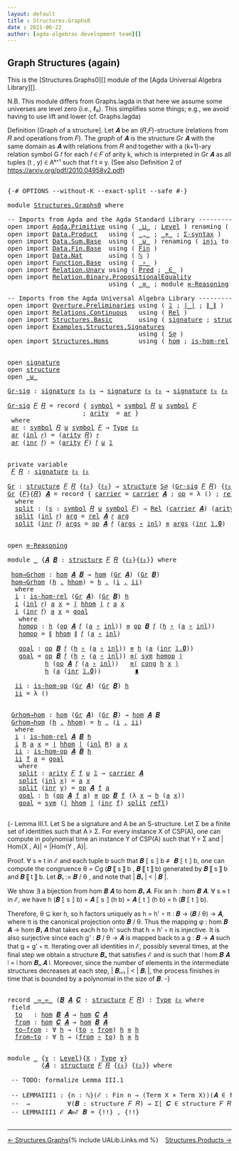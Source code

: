 ```yaml
---
layout: default
title : Structures.Graphs0
date : 2021-06-22
author: [agda-algebras development team][]
---
```


## <a id="graph-structures-again">Graph Structures (again)</a>

This is the [Structures.Graphs0][] module of the [Agda Universal Algebra Library][].

N.B. This module differs from Graphs.lagda in that here we assume some universes are level zero (i.e., ℓ₀). This simplifies some things; e.g., we avoid having to use lift and lower (cf. Graphs.lagda)

Definition [Graph of a structure]. Let 𝑨 be an (𝑅,𝐹)-structure (relations from 𝑅 and operations from 𝐹).
The *graph* of 𝑨 is the structure Gr 𝑨 with the same domain as 𝑨 with relations from 𝑅 and together with a (k+1)-ary relation symbol G 𝑓 for each 𝑓 ∈ 𝐹 of arity k, which is interpreted in Gr 𝑨 as all tuples (t , y) ∈ Aᵏ⁺¹ such that 𝑓 t ≡ y. (See also Definition 2 of https://arxiv.org/pdf/2010.04958v2.pdf)


<pre class="Agda">

<a id="893" class="Symbol">{-#</a> <a id="897" class="Keyword">OPTIONS</a> <a id="905" class="Pragma">--without-K</a> <a id="917" class="Pragma">--exact-split</a> <a id="931" class="Pragma">--safe</a> <a id="938" class="Symbol">#-}</a>

<a id="943" class="Keyword">module</a> <a id="950" href="Structures.Graphs0.html" class="Module">Structures.Graphs0</a> <a id="969" class="Keyword">where</a>

<a id="976" class="Comment">-- Imports from Agda and the Agda Standard Library -------------------------------------------</a>
<a id="1071" class="Keyword">open</a> <a id="1076" class="Keyword">import</a> <a id="1083" href="Agda.Primitive.html" class="Module">Agda.Primitive</a> <a id="1098" class="Keyword">using</a> <a id="1104" class="Symbol">(</a> <a id="1106" href="Agda.Primitive.html#810" class="Primitive Operator">_⊔_</a> <a id="1110" class="Symbol">;</a> <a id="1112" href="Agda.Primitive.html#597" class="Postulate">Level</a> <a id="1118" class="Symbol">)</a> <a id="1120" class="Keyword">renaming</a> <a id="1129" class="Symbol">(</a> <a id="1131" href="Agda.Primitive.html#326" class="Primitive">Set</a> <a id="1135" class="Symbol">to</a> <a id="1138" class="Primitive">Type</a> <a id="1143" class="Symbol">;</a> <a id="1145" href="Agda.Primitive.html#764" class="Primitive">lzero</a> <a id="1151" class="Symbol">to</a> <a id="1154" class="Primitive">ℓ₀</a> <a id="1157" class="Symbol">)</a>
<a id="1159" class="Keyword">open</a> <a id="1164" class="Keyword">import</a> <a id="1171" href="Data.Product.html" class="Module">Data.Product</a>   <a id="1186" class="Keyword">using</a> <a id="1192" class="Symbol">(</a> <a id="1194" href="Agda.Builtin.Sigma.html#236" class="InductiveConstructor Operator">_,_</a> <a id="1198" class="Symbol">;</a> <a id="1200" href="Data.Product.html#1167" class="Function Operator">_×_</a> <a id="1204" class="Symbol">;</a> <a id="1206" href="Data.Product.html#916" class="Function">Σ-syntax</a> <a id="1215" class="Symbol">)</a>
<a id="1217" class="Keyword">open</a> <a id="1222" class="Keyword">import</a> <a id="1229" href="Data.Sum.Base.html" class="Module">Data.Sum.Base</a>  <a id="1244" class="Keyword">using</a> <a id="1250" class="Symbol">(</a> <a id="1252" href="Data.Sum.Base.html#734" class="Datatype Operator">_⊎_</a> <a id="1256" class="Symbol">)</a> <a id="1258" class="Keyword">renaming</a> <a id="1267" class="Symbol">(</a> <a id="1269" href="Data.Sum.Base.html#784" class="InductiveConstructor">inj₁</a> <a id="1274" class="Symbol">to</a> <a id="1277" class="InductiveConstructor">inl</a> <a id="1281" class="Symbol">;</a> <a id="1283" href="Data.Sum.Base.html#809" class="InductiveConstructor">inj₂</a> <a id="1288" class="Symbol">to</a> <a id="1291" class="InductiveConstructor">inr</a> <a id="1295" class="Symbol">)</a>
<a id="1297" class="Keyword">open</a> <a id="1302" class="Keyword">import</a> <a id="1309" href="Data.Fin.Base.html" class="Module">Data.Fin.Base</a>  <a id="1324" class="Keyword">using</a> <a id="1330" class="Symbol">(</a> <a id="1332" href="Data.Fin.Base.html#1126" class="Datatype">Fin</a> <a id="1336" class="Symbol">)</a>
<a id="1338" class="Keyword">open</a> <a id="1343" class="Keyword">import</a> <a id="1350" href="Data.Nat.html" class="Module">Data.Nat</a>       <a id="1365" class="Keyword">using</a> <a id="1371" class="Symbol">(</a> <a id="1373" href="Agda.Builtin.Nat.html#192" class="Datatype">ℕ</a> <a id="1375" class="Symbol">)</a>
<a id="1377" class="Keyword">open</a> <a id="1382" class="Keyword">import</a> <a id="1389" href="Function.Base.html" class="Module">Function.Base</a>  <a id="1404" class="Keyword">using</a> <a id="1410" class="Symbol">(</a> <a id="1412" href="Function.Base.html#1031" class="Function Operator">_∘_</a> <a id="1416" class="Symbol">)</a>
<a id="1418" class="Keyword">open</a> <a id="1423" class="Keyword">import</a> <a id="1430" href="Relation.Unary.html" class="Module">Relation.Unary</a> <a id="1445" class="Keyword">using</a> <a id="1451" class="Symbol">(</a> <a id="1453" href="Relation.Unary.html#1101" class="Function">Pred</a> <a id="1458" class="Symbol">;</a> <a id="1460" href="Relation.Unary.html#1523" class="Function Operator">_∈_</a> <a id="1464" class="Symbol">)</a>
<a id="1466" class="Keyword">open</a> <a id="1471" class="Keyword">import</a> <a id="1478" href="Relation.Binary.PropositionalEquality.html" class="Module">Relation.Binary.PropositionalEquality</a>
                           <a id="1543" class="Keyword">using</a> <a id="1549" class="Symbol">(</a> <a id="1551" href="Agda.Builtin.Equality.html#151" class="Datatype Operator">_≡_</a> <a id="1555" class="Symbol">;</a> <a id="1557" class="Keyword">module</a> <a id="1564" href="Relation.Binary.PropositionalEquality.Core.html#2708" class="Module">≡-Reasoning</a> <a id="1576" class="Symbol">;</a> <a id="1578" href="Relation.Binary.PropositionalEquality.Core.html#1130" class="Function">cong</a> <a id="1583" class="Symbol">;</a> <a id="1585" href="Relation.Binary.PropositionalEquality.Core.html#1684" class="Function">sym</a> <a id="1589" class="Symbol">;</a> <a id="1591" href="Agda.Builtin.Equality.html#208" class="InductiveConstructor">refl</a> <a id="1596" class="Symbol">)</a>

<a id="1599" class="Comment">-- Imports from the Agda Universal Algebra Library ---------------------------------------------</a>
<a id="1696" class="Keyword">open</a> <a id="1701" class="Keyword">import</a> <a id="1708" href="Overture.Preliminaries.html" class="Module">Overture.Preliminaries</a> <a id="1731" class="Keyword">using</a> <a id="1737" class="Symbol">(</a> <a id="1739" href="Overture.Preliminaries.html#3750" class="Datatype">𝟙</a> <a id="1741" class="Symbol">;</a> <a id="1743" href="Overture.Preliminaries.html#4524" class="Function Operator">∣_∣</a> <a id="1747" class="Symbol">;</a> <a id="1749" href="Overture.Preliminaries.html#4562" class="Function Operator">∥_∥</a> <a id="1753" class="Symbol">)</a>
<a id="1755" class="Keyword">open</a> <a id="1760" class="Keyword">import</a> <a id="1767" href="Relations.Continuous.html" class="Module">Relations.Continuous</a>   <a id="1790" class="Keyword">using</a> <a id="1796" class="Symbol">(</a> <a id="1798" href="Relations.Continuous.html#3898" class="Function">Rel</a> <a id="1802" class="Symbol">)</a>
<a id="1804" class="Keyword">open</a> <a id="1809" class="Keyword">import</a> <a id="1816" href="Structures.Basic.html" class="Module">Structures.Basic</a>       <a id="1839" class="Keyword">using</a> <a id="1845" class="Symbol">(</a> <a id="1847" href="Structures.Basic.html#1231" class="Record">signature</a> <a id="1857" class="Symbol">;</a> <a id="1859" href="Structures.Basic.html#1565" class="Record">structure</a> <a id="1869" class="Symbol">)</a>
<a id="1871" class="Keyword">open</a> <a id="1876" class="Keyword">import</a> <a id="1883" href="Examples.Structures.Signatures.html" class="Module">Examples.Structures.Signatures</a>
                                   <a id="1949" class="Keyword">using</a> <a id="1955" class="Symbol">(</a> <a id="1957" href="Examples.Structures.Signatures.html#566" class="Function">S∅</a> <a id="1960" class="Symbol">)</a>
<a id="1962" class="Keyword">open</a> <a id="1967" class="Keyword">import</a> <a id="1974" href="Structures.Homs.html" class="Module">Structures.Homs</a>        <a id="1997" class="Keyword">using</a> <a id="2003" class="Symbol">(</a> <a id="2005" href="Structures.Homs.html#2728" class="Function">hom</a> <a id="2009" class="Symbol">;</a> <a id="2011" href="Structures.Homs.html#2312" class="Function">is-hom-rel</a> <a id="2022" class="Symbol">;</a> <a id="2024" href="Structures.Homs.html#2531" class="Function">is-hom-op</a> <a id="2034" class="Symbol">)</a>


<a id="2038" class="Keyword">open</a> <a id="2043" href="Structures.Basic.html#1231" class="Module">signature</a>
<a id="2053" class="Keyword">open</a> <a id="2058" href="Structures.Basic.html#1565" class="Module">structure</a>
<a id="2068" class="Keyword">open</a> <a id="2073" href="Data.Sum.Base.html#734" class="Module Operator">_⊎_</a>

<a id="Gr-sig"></a><a id="2078" href="Structures.Graphs0.html#2078" class="Function">Gr-sig</a> <a id="2085" class="Symbol">:</a> <a id="2087" href="Structures.Basic.html#1231" class="Record">signature</a> <a id="2097" href="Structures.Graphs0.html#1154" class="Primitive">ℓ₀</a> <a id="2100" href="Structures.Graphs0.html#1154" class="Primitive">ℓ₀</a> <a id="2103" class="Symbol">→</a> <a id="2105" href="Structures.Basic.html#1231" class="Record">signature</a> <a id="2115" href="Structures.Graphs0.html#1154" class="Primitive">ℓ₀</a> <a id="2118" href="Structures.Graphs0.html#1154" class="Primitive">ℓ₀</a> <a id="2121" class="Symbol">→</a> <a id="2123" href="Structures.Basic.html#1231" class="Record">signature</a> <a id="2133" href="Structures.Graphs0.html#1154" class="Primitive">ℓ₀</a> <a id="2136" href="Structures.Graphs0.html#1154" class="Primitive">ℓ₀</a>

<a id="2140" href="Structures.Graphs0.html#2078" class="Function">Gr-sig</a> <a id="2147" href="Structures.Graphs0.html#2147" class="Bound">𝐹</a> <a id="2149" href="Structures.Graphs0.html#2149" class="Bound">𝑅</a> <a id="2151" class="Symbol">=</a> <a id="2153" class="Keyword">record</a> <a id="2160" class="Symbol">{</a> <a id="2162" href="Structures.Basic.html#1292" class="Field">symbol</a> <a id="2169" class="Symbol">=</a> <a id="2171" href="Structures.Basic.html#1292" class="Field">symbol</a> <a id="2178" href="Structures.Graphs0.html#2149" class="Bound">𝑅</a> <a id="2180" href="Data.Sum.Base.html#734" class="Datatype Operator">⊎</a> <a id="2182" href="Structures.Basic.html#1292" class="Field">symbol</a> <a id="2189" href="Structures.Graphs0.html#2147" class="Bound">𝐹</a>
                    <a id="2211" class="Symbol">;</a> <a id="2213" href="Structures.Basic.html#1310" class="Field">arity</a>  <a id="2220" class="Symbol">=</a> <a id="2222" href="Structures.Graphs0.html#2235" class="Function">ar</a> <a id="2225" class="Symbol">}</a>
 <a id="2228" class="Keyword">where</a>
 <a id="2235" href="Structures.Graphs0.html#2235" class="Function">ar</a> <a id="2238" class="Symbol">:</a> <a id="2240" href="Structures.Basic.html#1292" class="Field">symbol</a> <a id="2247" href="Structures.Graphs0.html#2149" class="Bound">𝑅</a> <a id="2249" href="Data.Sum.Base.html#734" class="Datatype Operator">⊎</a> <a id="2251" href="Structures.Basic.html#1292" class="Field">symbol</a> <a id="2258" href="Structures.Graphs0.html#2147" class="Bound">𝐹</a> <a id="2260" class="Symbol">→</a> <a id="2262" href="Structures.Graphs0.html#1138" class="Primitive">Type</a> <a id="2267" href="Structures.Graphs0.html#1154" class="Primitive">ℓ₀</a>
 <a id="2271" href="Structures.Graphs0.html#2235" class="Function">ar</a> <a id="2274" class="Symbol">(</a><a id="2275" href="Structures.Graphs0.html#1277" class="InductiveConstructor">inl</a> <a id="2279" href="Structures.Graphs0.html#2279" class="Bound">𝑟</a><a id="2280" class="Symbol">)</a> <a id="2282" class="Symbol">=</a> <a id="2284" class="Symbol">(</a><a id="2285" href="Structures.Basic.html#1310" class="Field">arity</a> <a id="2291" href="Structures.Graphs0.html#2149" class="Bound">𝑅</a><a id="2292" class="Symbol">)</a> <a id="2294" href="Structures.Graphs0.html#2279" class="Bound">𝑟</a>
 <a id="2297" href="Structures.Graphs0.html#2235" class="Function">ar</a> <a id="2300" class="Symbol">(</a><a id="2301" href="Structures.Graphs0.html#1291" class="InductiveConstructor">inr</a> <a id="2305" href="Structures.Graphs0.html#2305" class="Bound">𝑓</a><a id="2306" class="Symbol">)</a> <a id="2308" class="Symbol">=</a> <a id="2310" class="Symbol">(</a><a id="2311" href="Structures.Basic.html#1310" class="Field">arity</a> <a id="2317" href="Structures.Graphs0.html#2147" class="Bound">𝐹</a><a id="2318" class="Symbol">)</a> <a id="2320" href="Structures.Graphs0.html#2305" class="Bound">𝑓</a> <a id="2322" href="Data.Sum.Base.html#734" class="Datatype Operator">⊎</a> <a id="2324" href="Overture.Preliminaries.html#3750" class="Datatype">𝟙</a>


<a id="2328" class="Keyword">private</a> <a id="2336" class="Keyword">variable</a>
 <a id="2346" href="Structures.Graphs0.html#2346" class="Generalizable">𝐹</a> <a id="2348" href="Structures.Graphs0.html#2348" class="Generalizable">𝑅</a> <a id="2350" class="Symbol">:</a> <a id="2352" href="Structures.Basic.html#1231" class="Record">signature</a> <a id="2362" href="Structures.Graphs0.html#1154" class="Primitive">ℓ₀</a> <a id="2365" href="Structures.Graphs0.html#1154" class="Primitive">ℓ₀</a>

<a id="Gr"></a><a id="2369" href="Structures.Graphs0.html#2369" class="Function">Gr</a> <a id="2372" class="Symbol">:</a> <a id="2374" href="Structures.Basic.html#1565" class="Record">structure</a> <a id="2384" href="Structures.Graphs0.html#2346" class="Generalizable">𝐹</a> <a id="2386" href="Structures.Graphs0.html#2348" class="Generalizable">𝑅</a> <a id="2388" class="Symbol">{</a><a id="2389" href="Structures.Graphs0.html#1154" class="Primitive">ℓ₀</a><a id="2391" class="Symbol">}</a> <a id="2393" class="Symbol">{</a><a id="2394" href="Structures.Graphs0.html#1154" class="Primitive">ℓ₀</a><a id="2396" class="Symbol">}</a> <a id="2398" class="Symbol">→</a> <a id="2400" href="Structures.Basic.html#1565" class="Record">structure</a> <a id="2410" href="Examples.Structures.Signatures.html#566" class="Function">S∅</a> <a id="2413" class="Symbol">(</a><a id="2414" href="Structures.Graphs0.html#2078" class="Function">Gr-sig</a> <a id="2421" href="Structures.Graphs0.html#2346" class="Generalizable">𝐹</a> <a id="2423" href="Structures.Graphs0.html#2348" class="Generalizable">𝑅</a><a id="2424" class="Symbol">)</a> <a id="2426" class="Symbol">{</a><a id="2427" href="Structures.Graphs0.html#1154" class="Primitive">ℓ₀</a><a id="2429" class="Symbol">}</a> <a id="2431" class="Symbol">{</a><a id="2432" href="Structures.Graphs0.html#1154" class="Primitive">ℓ₀</a><a id="2434" class="Symbol">}</a>
<a id="2436" href="Structures.Graphs0.html#2369" class="Function">Gr</a> <a id="2439" class="Symbol">{</a><a id="2440" href="Structures.Graphs0.html#2440" class="Bound">𝐹</a><a id="2441" class="Symbol">}{</a><a id="2443" href="Structures.Graphs0.html#2443" class="Bound">𝑅</a><a id="2444" class="Symbol">}</a> <a id="2446" href="Structures.Graphs0.html#2446" class="Bound">𝑨</a> <a id="2448" class="Symbol">=</a> <a id="2450" class="Keyword">record</a> <a id="2457" class="Symbol">{</a> <a id="2459" href="Structures.Basic.html#1717" class="Field">carrier</a> <a id="2467" class="Symbol">=</a> <a id="2469" href="Structures.Basic.html#1717" class="Field">carrier</a> <a id="2477" href="Structures.Graphs0.html#2446" class="Bound">𝑨</a> <a id="2479" class="Symbol">;</a> <a id="2481" href="Structures.Basic.html#1736" class="Field">op</a> <a id="2484" class="Symbol">=</a> <a id="2486" class="Symbol">λ</a> <a id="2488" class="Symbol">()</a> <a id="2491" class="Symbol">;</a> <a id="2493" href="Structures.Basic.html#1820" class="Field">rel</a> <a id="2497" class="Symbol">=</a> <a id="2499" href="Structures.Graphs0.html#2517" class="Function">split</a> <a id="2505" class="Symbol">}</a>
  <a id="2509" class="Keyword">where</a>
  <a id="2517" href="Structures.Graphs0.html#2517" class="Function">split</a> <a id="2523" class="Symbol">:</a> <a id="2525" class="Symbol">(</a><a id="2526" href="Structures.Graphs0.html#2526" class="Bound">s</a> <a id="2528" class="Symbol">:</a> <a id="2530" href="Structures.Basic.html#1292" class="Field">symbol</a> <a id="2537" href="Structures.Graphs0.html#2443" class="Bound">𝑅</a> <a id="2539" href="Data.Sum.Base.html#734" class="Datatype Operator">⊎</a> <a id="2541" href="Structures.Basic.html#1292" class="Field">symbol</a> <a id="2548" href="Structures.Graphs0.html#2440" class="Bound">𝐹</a><a id="2549" class="Symbol">)</a> <a id="2551" class="Symbol">→</a> <a id="2553" href="Relations.Continuous.html#3898" class="Function">Rel</a> <a id="2557" class="Symbol">(</a><a id="2558" href="Structures.Basic.html#1717" class="Field">carrier</a> <a id="2566" href="Structures.Graphs0.html#2446" class="Bound">𝑨</a><a id="2567" class="Symbol">)</a> <a id="2569" class="Symbol">(</a><a id="2570" href="Structures.Basic.html#1310" class="Field">arity</a> <a id="2576" class="Symbol">(</a><a id="2577" href="Structures.Graphs0.html#2078" class="Function">Gr-sig</a> <a id="2584" href="Structures.Graphs0.html#2440" class="Bound">𝐹</a> <a id="2586" href="Structures.Graphs0.html#2443" class="Bound">𝑅</a><a id="2587" class="Symbol">)</a> <a id="2589" href="Structures.Graphs0.html#2526" class="Bound">s</a><a id="2590" class="Symbol">)</a> <a id="2592" class="Symbol">{</a><a id="2593" href="Structures.Graphs0.html#1154" class="Primitive">ℓ₀</a><a id="2595" class="Symbol">}</a>
  <a id="2599" href="Structures.Graphs0.html#2517" class="Function">split</a> <a id="2605" class="Symbol">(</a><a id="2606" href="Structures.Graphs0.html#1277" class="InductiveConstructor">inl</a> <a id="2610" href="Structures.Graphs0.html#2610" class="Bound">𝑟</a><a id="2611" class="Symbol">)</a> <a id="2613" href="Structures.Graphs0.html#2613" class="Bound">arg</a> <a id="2617" class="Symbol">=</a> <a id="2619" href="Structures.Basic.html#1820" class="Field">rel</a> <a id="2623" href="Structures.Graphs0.html#2446" class="Bound">𝑨</a> <a id="2625" href="Structures.Graphs0.html#2610" class="Bound">𝑟</a> <a id="2627" href="Structures.Graphs0.html#2613" class="Bound">arg</a>
  <a id="2633" href="Structures.Graphs0.html#2517" class="Function">split</a> <a id="2639" class="Symbol">(</a><a id="2640" href="Structures.Graphs0.html#1291" class="InductiveConstructor">inr</a> <a id="2644" href="Structures.Graphs0.html#2644" class="Bound">𝑓</a><a id="2645" class="Symbol">)</a> <a id="2647" href="Structures.Graphs0.html#2647" class="Bound">args</a> <a id="2652" class="Symbol">=</a> <a id="2654" href="Structures.Basic.html#1736" class="Field">op</a> <a id="2657" href="Structures.Graphs0.html#2446" class="Bound">𝑨</a> <a id="2659" href="Structures.Graphs0.html#2644" class="Bound">𝑓</a> <a id="2661" class="Symbol">(</a><a id="2662" href="Structures.Graphs0.html#2647" class="Bound">args</a> <a id="2667" href="Function.Base.html#1031" class="Function Operator">∘</a> <a id="2669" href="Structures.Graphs0.html#1277" class="InductiveConstructor">inl</a><a id="2672" class="Symbol">)</a> <a id="2674" href="Agda.Builtin.Equality.html#151" class="Datatype Operator">≡</a> <a id="2676" href="Structures.Graphs0.html#2647" class="Bound">args</a> <a id="2681" class="Symbol">(</a><a id="2682" href="Structures.Graphs0.html#1291" class="InductiveConstructor">inr</a> <a id="2686" href="Overture.Preliminaries.html#3769" class="InductiveConstructor">𝟙.𝟎</a><a id="2689" class="Symbol">)</a>


<a id="2693" class="Keyword">open</a> <a id="2698" href="Relation.Binary.PropositionalEquality.Core.html#2708" class="Module">≡-Reasoning</a>

<a id="2711" class="Keyword">module</a> <a id="2718" href="Structures.Graphs0.html#2718" class="Module">_</a> <a id="2720" class="Symbol">{</a><a id="2721" href="Structures.Graphs0.html#2721" class="Bound">𝑨</a> <a id="2723" href="Structures.Graphs0.html#2723" class="Bound">𝑩</a> <a id="2725" class="Symbol">:</a> <a id="2727" href="Structures.Basic.html#1565" class="Record">structure</a> <a id="2737" href="Structures.Graphs0.html#2346" class="Generalizable">𝐹</a> <a id="2739" href="Structures.Graphs0.html#2348" class="Generalizable">𝑅</a> <a id="2741" class="Symbol">{</a><a id="2742" href="Structures.Graphs0.html#1154" class="Primitive">ℓ₀</a><a id="2744" class="Symbol">}{</a><a id="2746" href="Structures.Graphs0.html#1154" class="Primitive">ℓ₀</a><a id="2748" class="Symbol">}}</a> <a id="2751" class="Keyword">where</a>

 <a id="2759" href="Structures.Graphs0.html#2759" class="Function">hom→Grhom</a> <a id="2769" class="Symbol">:</a> <a id="2771" href="Structures.Homs.html#2728" class="Function">hom</a> <a id="2775" href="Structures.Graphs0.html#2721" class="Bound">𝑨</a> <a id="2777" href="Structures.Graphs0.html#2723" class="Bound">𝑩</a> <a id="2779" class="Symbol">→</a> <a id="2781" href="Structures.Homs.html#2728" class="Function">hom</a> <a id="2785" class="Symbol">(</a><a id="2786" href="Structures.Graphs0.html#2369" class="Function">Gr</a> <a id="2789" href="Structures.Graphs0.html#2721" class="Bound">𝑨</a><a id="2790" class="Symbol">)</a> <a id="2792" class="Symbol">(</a><a id="2793" href="Structures.Graphs0.html#2369" class="Function">Gr</a> <a id="2796" href="Structures.Graphs0.html#2723" class="Bound">𝑩</a><a id="2797" class="Symbol">)</a>
 <a id="2800" href="Structures.Graphs0.html#2759" class="Function">hom→Grhom</a> <a id="2810" class="Symbol">(</a><a id="2811" href="Structures.Graphs0.html#2811" class="Bound">h</a> <a id="2813" href="Agda.Builtin.Sigma.html#236" class="InductiveConstructor Operator">,</a> <a id="2815" href="Structures.Graphs0.html#2815" class="Bound">hhom</a><a id="2819" class="Symbol">)</a> <a id="2821" class="Symbol">=</a> <a id="2823" href="Structures.Graphs0.html#2811" class="Bound">h</a> <a id="2825" href="Agda.Builtin.Sigma.html#236" class="InductiveConstructor Operator">,</a> <a id="2827" class="Symbol">(</a><a id="2828" href="Structures.Graphs0.html#2846" class="Function">i</a> <a id="2830" href="Agda.Builtin.Sigma.html#236" class="InductiveConstructor Operator">,</a> <a id="2832" href="Structures.Graphs0.html#3217" class="Function">ii</a><a id="2834" class="Symbol">)</a>
  <a id="2838" class="Keyword">where</a>
  <a id="2846" href="Structures.Graphs0.html#2846" class="Function">i</a> <a id="2848" class="Symbol">:</a> <a id="2850" href="Structures.Homs.html#2312" class="Function">is-hom-rel</a> <a id="2861" class="Symbol">(</a><a id="2862" href="Structures.Graphs0.html#2369" class="Function">Gr</a> <a id="2865" href="Structures.Graphs0.html#2721" class="Bound">𝑨</a><a id="2866" class="Symbol">)</a> <a id="2868" class="Symbol">(</a><a id="2869" href="Structures.Graphs0.html#2369" class="Function">Gr</a> <a id="2872" href="Structures.Graphs0.html#2723" class="Bound">𝑩</a><a id="2873" class="Symbol">)</a> <a id="2875" href="Structures.Graphs0.html#2811" class="Bound">h</a>
  <a id="2879" href="Structures.Graphs0.html#2846" class="Function">i</a> <a id="2881" class="Symbol">(</a><a id="2882" href="Structures.Graphs0.html#1277" class="InductiveConstructor">inl</a> <a id="2886" href="Structures.Graphs0.html#2886" class="Bound">𝑟</a><a id="2887" class="Symbol">)</a> <a id="2889" href="Structures.Graphs0.html#2889" class="Bound">a</a> <a id="2891" href="Structures.Graphs0.html#2891" class="Bound">x</a> <a id="2893" class="Symbol">=</a> <a id="2895" href="Overture.Preliminaries.html#4524" class="Function Operator">∣</a> <a id="2897" href="Structures.Graphs0.html#2815" class="Bound">hhom</a> <a id="2902" href="Overture.Preliminaries.html#4524" class="Function Operator">∣</a> <a id="2904" href="Structures.Graphs0.html#2886" class="Bound">𝑟</a> <a id="2906" href="Structures.Graphs0.html#2889" class="Bound">a</a> <a id="2908" href="Structures.Graphs0.html#2891" class="Bound">x</a>
  <a id="2912" href="Structures.Graphs0.html#2846" class="Function">i</a> <a id="2914" class="Symbol">(</a><a id="2915" href="Structures.Graphs0.html#1291" class="InductiveConstructor">inr</a> <a id="2919" href="Structures.Graphs0.html#2919" class="Bound">𝑓</a><a id="2920" class="Symbol">)</a> <a id="2922" href="Structures.Graphs0.html#2922" class="Bound">a</a> <a id="2924" href="Structures.Graphs0.html#2924" class="Bound">x</a> <a id="2926" class="Symbol">=</a> <a id="2928" href="Structures.Graphs0.html#3035" class="Function">goal</a>
   <a id="2936" class="Keyword">where</a>
   <a id="2945" href="Structures.Graphs0.html#2945" class="Function">homop</a> <a id="2951" class="Symbol">:</a> <a id="2953" href="Structures.Graphs0.html#2811" class="Bound">h</a> <a id="2955" class="Symbol">(</a><a id="2956" href="Structures.Basic.html#1736" class="Field">op</a> <a id="2959" href="Structures.Graphs0.html#2721" class="Bound">𝑨</a> <a id="2961" href="Structures.Graphs0.html#2919" class="Bound">𝑓</a> <a id="2963" class="Symbol">(</a><a id="2964" href="Structures.Graphs0.html#2922" class="Bound">a</a> <a id="2966" href="Function.Base.html#1031" class="Function Operator">∘</a> <a id="2968" href="Structures.Graphs0.html#1277" class="InductiveConstructor">inl</a><a id="2971" class="Symbol">))</a> <a id="2974" href="Agda.Builtin.Equality.html#151" class="Datatype Operator">≡</a> <a id="2976" href="Structures.Basic.html#1736" class="Field">op</a> <a id="2979" href="Structures.Graphs0.html#2723" class="Bound">𝑩</a> <a id="2981" href="Structures.Graphs0.html#2919" class="Bound">𝑓</a> <a id="2983" class="Symbol">(</a><a id="2984" href="Structures.Graphs0.html#2811" class="Bound">h</a> <a id="2986" href="Function.Base.html#1031" class="Function Operator">∘</a> <a id="2988" class="Symbol">(</a><a id="2989" href="Structures.Graphs0.html#2922" class="Bound">a</a> <a id="2991" href="Function.Base.html#1031" class="Function Operator">∘</a> <a id="2993" href="Structures.Graphs0.html#1277" class="InductiveConstructor">inl</a><a id="2996" class="Symbol">))</a>
   <a id="3002" href="Structures.Graphs0.html#2945" class="Function">homop</a> <a id="3008" class="Symbol">=</a> <a id="3010" href="Overture.Preliminaries.html#4562" class="Function Operator">∥</a> <a id="3012" href="Structures.Graphs0.html#2815" class="Bound">hhom</a> <a id="3017" href="Overture.Preliminaries.html#4562" class="Function Operator">∥</a> <a id="3019" href="Structures.Graphs0.html#2919" class="Bound">𝑓</a> <a id="3021" class="Symbol">(</a><a id="3022" href="Structures.Graphs0.html#2922" class="Bound">a</a> <a id="3024" href="Function.Base.html#1031" class="Function Operator">∘</a> <a id="3026" href="Structures.Graphs0.html#1277" class="InductiveConstructor">inl</a><a id="3029" class="Symbol">)</a>

   <a id="3035" href="Structures.Graphs0.html#3035" class="Function">goal</a> <a id="3040" class="Symbol">:</a> <a id="3042" href="Structures.Basic.html#1736" class="Field">op</a> <a id="3045" href="Structures.Graphs0.html#2723" class="Bound">𝑩</a> <a id="3047" href="Structures.Graphs0.html#2919" class="Bound">𝑓</a> <a id="3049" class="Symbol">(</a><a id="3050" href="Structures.Graphs0.html#2811" class="Bound">h</a> <a id="3052" href="Function.Base.html#1031" class="Function Operator">∘</a> <a id="3054" class="Symbol">(</a><a id="3055" href="Structures.Graphs0.html#2922" class="Bound">a</a> <a id="3057" href="Function.Base.html#1031" class="Function Operator">∘</a> <a id="3059" href="Structures.Graphs0.html#1277" class="InductiveConstructor">inl</a><a id="3062" class="Symbol">))</a> <a id="3065" href="Agda.Builtin.Equality.html#151" class="Datatype Operator">≡</a> <a id="3067" href="Structures.Graphs0.html#2811" class="Bound">h</a> <a id="3069" class="Symbol">(</a><a id="3070" href="Structures.Graphs0.html#2922" class="Bound">a</a> <a id="3072" class="Symbol">(</a><a id="3073" href="Structures.Graphs0.html#1291" class="InductiveConstructor">inr</a> <a id="3077" href="Overture.Preliminaries.html#3769" class="InductiveConstructor">𝟙.𝟎</a><a id="3080" class="Symbol">))</a>
   <a id="3086" href="Structures.Graphs0.html#3035" class="Function">goal</a> <a id="3091" class="Symbol">=</a> <a id="3093" href="Structures.Basic.html#1736" class="Field">op</a> <a id="3096" href="Structures.Graphs0.html#2723" class="Bound">𝑩</a> <a id="3098" href="Structures.Graphs0.html#2919" class="Bound">𝑓</a> <a id="3100" class="Symbol">(</a><a id="3101" href="Structures.Graphs0.html#2811" class="Bound">h</a> <a id="3103" href="Function.Base.html#1031" class="Function Operator">∘</a> <a id="3105" class="Symbol">(</a><a id="3106" href="Structures.Graphs0.html#2922" class="Bound">a</a> <a id="3108" href="Function.Base.html#1031" class="Function Operator">∘</a> <a id="3110" href="Structures.Graphs0.html#1277" class="InductiveConstructor">inl</a><a id="3113" class="Symbol">))</a> <a id="3116" href="Relation.Binary.PropositionalEquality.Core.html#2923" class="Function">≡⟨</a> <a id="3119" href="Relation.Binary.PropositionalEquality.Core.html#1684" class="Function">sym</a> <a id="3123" href="Structures.Graphs0.html#2945" class="Function">homop</a> <a id="3129" href="Relation.Binary.PropositionalEquality.Core.html#2923" class="Function">⟩</a>
          <a id="3141" href="Structures.Graphs0.html#2811" class="Bound">h</a> <a id="3143" class="Symbol">(</a><a id="3144" href="Structures.Basic.html#1736" class="Field">op</a> <a id="3147" href="Structures.Graphs0.html#2721" class="Bound">𝑨</a> <a id="3149" href="Structures.Graphs0.html#2919" class="Bound">𝑓</a> <a id="3151" class="Symbol">(</a><a id="3152" href="Structures.Graphs0.html#2922" class="Bound">a</a> <a id="3154" href="Function.Base.html#1031" class="Function Operator">∘</a> <a id="3156" href="Structures.Graphs0.html#1277" class="InductiveConstructor">inl</a><a id="3159" class="Symbol">))</a>   <a id="3164" href="Relation.Binary.PropositionalEquality.Core.html#2923" class="Function">≡⟨</a> <a id="3167" href="Relation.Binary.PropositionalEquality.Core.html#1130" class="Function">cong</a> <a id="3172" href="Structures.Graphs0.html#2811" class="Bound">h</a> <a id="3174" href="Structures.Graphs0.html#2924" class="Bound">x</a> <a id="3176" href="Relation.Binary.PropositionalEquality.Core.html#2923" class="Function">⟩</a>
          <a id="3188" href="Structures.Graphs0.html#2811" class="Bound">h</a> <a id="3190" class="Symbol">(</a><a id="3191" href="Structures.Graphs0.html#2922" class="Bound">a</a> <a id="3193" class="Symbol">(</a><a id="3194" href="Structures.Graphs0.html#1291" class="InductiveConstructor">inr</a> <a id="3198" href="Overture.Preliminaries.html#3769" class="InductiveConstructor">𝟙.𝟎</a><a id="3201" class="Symbol">))</a>         <a id="3212" href="Relation.Binary.PropositionalEquality.Core.html#3105" class="Function Operator">∎</a>

  <a id="3217" href="Structures.Graphs0.html#3217" class="Function">ii</a> <a id="3220" class="Symbol">:</a> <a id="3222" href="Structures.Homs.html#2531" class="Function">is-hom-op</a> <a id="3232" class="Symbol">(</a><a id="3233" href="Structures.Graphs0.html#2369" class="Function">Gr</a> <a id="3236" href="Structures.Graphs0.html#2721" class="Bound">𝑨</a><a id="3237" class="Symbol">)</a> <a id="3239" class="Symbol">(</a><a id="3240" href="Structures.Graphs0.html#2369" class="Function">Gr</a> <a id="3243" href="Structures.Graphs0.html#2723" class="Bound">𝑩</a><a id="3244" class="Symbol">)</a> <a id="3246" href="Structures.Graphs0.html#2811" class="Bound">h</a>
  <a id="3250" href="Structures.Graphs0.html#3217" class="Function">ii</a> <a id="3253" class="Symbol">=</a> <a id="3255" class="Symbol">λ</a> <a id="3257" class="Symbol">()</a>


 <a id="3263" href="Structures.Graphs0.html#3263" class="Function">Grhom→hom</a> <a id="3273" class="Symbol">:</a> <a id="3275" href="Structures.Homs.html#2728" class="Function">hom</a> <a id="3279" class="Symbol">(</a><a id="3280" href="Structures.Graphs0.html#2369" class="Function">Gr</a> <a id="3283" href="Structures.Graphs0.html#2721" class="Bound">𝑨</a><a id="3284" class="Symbol">)</a> <a id="3286" class="Symbol">(</a><a id="3287" href="Structures.Graphs0.html#2369" class="Function">Gr</a> <a id="3290" href="Structures.Graphs0.html#2723" class="Bound">𝑩</a><a id="3291" class="Symbol">)</a> <a id="3293" class="Symbol">→</a> <a id="3295" href="Structures.Homs.html#2728" class="Function">hom</a> <a id="3299" href="Structures.Graphs0.html#2721" class="Bound">𝑨</a> <a id="3301" href="Structures.Graphs0.html#2723" class="Bound">𝑩</a>
 <a id="3304" href="Structures.Graphs0.html#3263" class="Function">Grhom→hom</a> <a id="3314" class="Symbol">(</a><a id="3315" href="Structures.Graphs0.html#3315" class="Bound">h</a> <a id="3317" href="Agda.Builtin.Sigma.html#236" class="InductiveConstructor Operator">,</a> <a id="3319" href="Structures.Graphs0.html#3319" class="Bound">hhom</a><a id="3323" class="Symbol">)</a> <a id="3325" class="Symbol">=</a> <a id="3327" href="Structures.Graphs0.html#3315" class="Bound">h</a> <a id="3329" href="Agda.Builtin.Sigma.html#236" class="InductiveConstructor Operator">,</a> <a id="3331" class="Symbol">(</a><a id="3332" href="Structures.Graphs0.html#3350" class="Function">i</a> <a id="3334" href="Agda.Builtin.Sigma.html#236" class="InductiveConstructor Operator">,</a> <a id="3336" href="Structures.Graphs0.html#3406" class="Function">ii</a><a id="3338" class="Symbol">)</a>
  <a id="3342" class="Keyword">where</a>
  <a id="3350" href="Structures.Graphs0.html#3350" class="Function">i</a> <a id="3352" class="Symbol">:</a> <a id="3354" href="Structures.Homs.html#2312" class="Function">is-hom-rel</a> <a id="3365" href="Structures.Graphs0.html#2721" class="Bound">𝑨</a> <a id="3367" href="Structures.Graphs0.html#2723" class="Bound">𝑩</a> <a id="3369" href="Structures.Graphs0.html#3315" class="Bound">h</a>
  <a id="3373" href="Structures.Graphs0.html#3350" class="Function">i</a> <a id="3375" href="Structures.Graphs0.html#3375" class="Bound">R</a> <a id="3377" href="Structures.Graphs0.html#3377" class="Bound">a</a> <a id="3379" href="Structures.Graphs0.html#3379" class="Bound">x</a> <a id="3381" class="Symbol">=</a> <a id="3383" href="Overture.Preliminaries.html#4524" class="Function Operator">∣</a> <a id="3385" href="Structures.Graphs0.html#3319" class="Bound">hhom</a> <a id="3390" href="Overture.Preliminaries.html#4524" class="Function Operator">∣</a> <a id="3392" class="Symbol">(</a><a id="3393" href="Structures.Graphs0.html#1277" class="InductiveConstructor">inl</a> <a id="3397" href="Structures.Graphs0.html#3375" class="Bound">R</a><a id="3398" class="Symbol">)</a> <a id="3400" href="Structures.Graphs0.html#3377" class="Bound">a</a> <a id="3402" href="Structures.Graphs0.html#3379" class="Bound">x</a>
  <a id="3406" href="Structures.Graphs0.html#3406" class="Function">ii</a> <a id="3409" class="Symbol">:</a> <a id="3411" href="Structures.Homs.html#2531" class="Function">is-hom-op</a> <a id="3421" href="Structures.Graphs0.html#2721" class="Bound">𝑨</a> <a id="3423" href="Structures.Graphs0.html#2723" class="Bound">𝑩</a> <a id="3425" href="Structures.Graphs0.html#3315" class="Bound">h</a>
  <a id="3429" href="Structures.Graphs0.html#3406" class="Function">ii</a> <a id="3432" href="Structures.Graphs0.html#3432" class="Bound">f</a> <a id="3434" href="Structures.Graphs0.html#3434" class="Bound">a</a> <a id="3436" class="Symbol">=</a> <a id="3438" href="Structures.Graphs0.html#3543" class="Function">goal</a>
   <a id="3446" class="Keyword">where</a>
   <a id="3455" href="Structures.Graphs0.html#3455" class="Function">split</a> <a id="3461" class="Symbol">:</a> <a id="3463" href="Structures.Basic.html#1310" class="Field">arity</a> <a id="3469" href="Structures.Graphs0.html#2737" class="Bound">𝐹</a> <a id="3471" href="Structures.Graphs0.html#3432" class="Bound">f</a> <a id="3473" href="Data.Sum.Base.html#734" class="Datatype Operator">⊎</a> <a id="3475" href="Overture.Preliminaries.html#3750" class="Datatype">𝟙</a> <a id="3477" class="Symbol">→</a> <a id="3479" href="Structures.Basic.html#1717" class="Field">carrier</a> <a id="3487" href="Structures.Graphs0.html#2721" class="Bound">𝑨</a>
   <a id="3492" href="Structures.Graphs0.html#3455" class="Function">split</a> <a id="3498" class="Symbol">(</a><a id="3499" href="Structures.Graphs0.html#1277" class="InductiveConstructor">inl</a> <a id="3503" href="Structures.Graphs0.html#3503" class="Bound">x</a><a id="3504" class="Symbol">)</a> <a id="3506" class="Symbol">=</a> <a id="3508" href="Structures.Graphs0.html#3434" class="Bound">a</a> <a id="3510" href="Structures.Graphs0.html#3503" class="Bound">x</a>
   <a id="3515" href="Structures.Graphs0.html#3455" class="Function">split</a> <a id="3521" class="Symbol">(</a><a id="3522" href="Structures.Graphs0.html#1291" class="InductiveConstructor">inr</a> <a id="3526" href="Structures.Graphs0.html#3526" class="Bound">y</a><a id="3527" class="Symbol">)</a> <a id="3529" class="Symbol">=</a> <a id="3531" href="Structures.Basic.html#1736" class="Field">op</a> <a id="3534" href="Structures.Graphs0.html#2721" class="Bound">𝑨</a> <a id="3536" href="Structures.Graphs0.html#3432" class="Bound">f</a> <a id="3538" href="Structures.Graphs0.html#3434" class="Bound">a</a>
   <a id="3543" href="Structures.Graphs0.html#3543" class="Function">goal</a> <a id="3548" class="Symbol">:</a> <a id="3550" href="Structures.Graphs0.html#3315" class="Bound">h</a> <a id="3552" class="Symbol">(</a><a id="3553" href="Structures.Basic.html#1736" class="Field">op</a> <a id="3556" href="Structures.Graphs0.html#2721" class="Bound">𝑨</a> <a id="3558" href="Structures.Graphs0.html#3432" class="Bound">f</a> <a id="3560" href="Structures.Graphs0.html#3434" class="Bound">a</a><a id="3561" class="Symbol">)</a> <a id="3563" href="Agda.Builtin.Equality.html#151" class="Datatype Operator">≡</a> <a id="3565" href="Structures.Basic.html#1736" class="Field">op</a> <a id="3568" href="Structures.Graphs0.html#2723" class="Bound">𝑩</a> <a id="3570" href="Structures.Graphs0.html#3432" class="Bound">f</a> <a id="3572" class="Symbol">(λ</a> <a id="3575" href="Structures.Graphs0.html#3575" class="Bound">x</a> <a id="3577" class="Symbol">→</a> <a id="3579" href="Structures.Graphs0.html#3315" class="Bound">h</a> <a id="3581" class="Symbol">(</a><a id="3582" href="Structures.Graphs0.html#3434" class="Bound">a</a> <a id="3584" href="Structures.Graphs0.html#3575" class="Bound">x</a><a id="3585" class="Symbol">))</a>
   <a id="3591" href="Structures.Graphs0.html#3543" class="Function">goal</a> <a id="3596" class="Symbol">=</a> <a id="3598" href="Relation.Binary.PropositionalEquality.Core.html#1684" class="Function">sym</a> <a id="3602" class="Symbol">(</a><a id="3603" href="Overture.Preliminaries.html#4524" class="Function Operator">∣</a> <a id="3605" href="Structures.Graphs0.html#3319" class="Bound">hhom</a> <a id="3610" href="Overture.Preliminaries.html#4524" class="Function Operator">∣</a> <a id="3612" class="Symbol">(</a><a id="3613" href="Structures.Graphs0.html#1291" class="InductiveConstructor">inr</a> <a id="3617" href="Structures.Graphs0.html#3432" class="Bound">f</a><a id="3618" class="Symbol">)</a> <a id="3620" href="Structures.Graphs0.html#3455" class="Function">split</a> <a id="3626" href="Agda.Builtin.Equality.html#208" class="InductiveConstructor">refl</a><a id="3630" class="Symbol">)</a>

</pre>

{- Lemma III.1. Let S be a signature and A be an S-structure.
Let Σ be a finite set of identities such that A ⊧ Σ. For every
instance X of CSP(A), one can compute in polynomial time an
instance Y of CSP(A) such that Y ⊧ Σ and | Hom(X , A)| = |Hom(Y , A)|.

Proof. ∀ s ≈ t in ℰ and each tuple b such that 𝑩 ⟦ s ⟧ b ≢ 𝑩 ⟦ t ⟧ b, one can compute
the congruence θ = Cg (𝑩 ⟦ s ⟧ b , 𝑩 ⟦ t ⟧ b) generated by 𝑩 ⟦ s ⟧ b and 𝑩 ⟦ t ⟧ b.
Let 𝑩₁ := 𝑩 / θ , and note that | 𝑩₁ | < | 𝑩 |.

We show ∃ a bijection from hom 𝑩 𝑨 to hom 𝑩₁ 𝑨.
Fix an h : hom 𝑩 𝑨.
∀ s ≈ t in ℰ, we have h (𝑩 ⟦ s ⟧ b) = 𝑨 ⟦ s ⟧ (h b) = 𝑨 ⟦ t ⟧ (h b) = h (𝑩 ⟦ t ⟧ b).

Therefore, θ ⊆ ker h, so h factors uniquely as h = h' ∘ π : 𝑩 → (𝑩 / θ) → 𝑨,
where π is the canonical projection onto 𝑩 / θ.
Thus the mapping φ : hom 𝑩 𝑨 → hom 𝑩₁ 𝑨 that takes each h to h' such that h = h' ∘ π
is injective.  It is also surjective since each g' : 𝑩 / θ → 𝑨 is mapped back to
a g : 𝑩 → 𝑨 such that g = g' ∘ π. Iterating over all identities in ℰ, possibly
several times, at the final step we obtain a structure 𝑩ₙ that satisfies ℰ
and is such that ∣ hom 𝑩 𝑨 ∣ = ∣ hom 𝑩ₙ 𝑨 ∣. Moreover, since the number of elements
in the intermediate structures decreases at each step, | 𝑩ᵢ₊₁ | < | 𝑩ᵢ |, the process
finishes in time that is bounded by a polynomial in the size of 𝑩.
-}


<pre class="Agda">

<a id="4976" class="Keyword">record</a> <a id="_⇛_⇚_"></a><a id="4983" href="Structures.Graphs0.html#4983" class="Record Operator">_⇛_⇚_</a> <a id="4989" class="Symbol">(</a><a id="4990" href="Structures.Graphs0.html#4990" class="Bound">𝑩</a> <a id="4992" href="Structures.Graphs0.html#4992" class="Bound">𝑨</a> <a id="4994" href="Structures.Graphs0.html#4994" class="Bound">𝑪</a> <a id="4996" class="Symbol">:</a> <a id="4998" href="Structures.Basic.html#1565" class="Record">structure</a> <a id="5008" href="Structures.Graphs0.html#2346" class="Generalizable">𝐹</a> <a id="5010" href="Structures.Graphs0.html#2348" class="Generalizable">𝑅</a><a id="5011" class="Symbol">)</a> <a id="5013" class="Symbol">:</a> <a id="5015" href="Structures.Graphs0.html#1138" class="Primitive">Type</a> <a id="5020" href="Structures.Graphs0.html#1154" class="Primitive">ℓ₀</a> <a id="5023" class="Keyword">where</a>
 <a id="5030" class="Keyword">field</a>
  <a id="_⇛_⇚_.to"></a><a id="5038" href="Structures.Graphs0.html#5038" class="Field">to</a>   <a id="5043" class="Symbol">:</a> <a id="5045" href="Structures.Homs.html#2728" class="Function">hom</a> <a id="5049" href="Structures.Graphs0.html#4990" class="Bound">𝑩</a> <a id="5051" href="Structures.Graphs0.html#4992" class="Bound">𝑨</a> <a id="5053" class="Symbol">→</a> <a id="5055" href="Structures.Homs.html#2728" class="Function">hom</a> <a id="5059" href="Structures.Graphs0.html#4994" class="Bound">𝑪</a> <a id="5061" href="Structures.Graphs0.html#4992" class="Bound">𝑨</a>
  <a id="_⇛_⇚_.from"></a><a id="5065" href="Structures.Graphs0.html#5065" class="Field">from</a> <a id="5070" class="Symbol">:</a> <a id="5072" href="Structures.Homs.html#2728" class="Function">hom</a> <a id="5076" href="Structures.Graphs0.html#4994" class="Bound">𝑪</a> <a id="5078" href="Structures.Graphs0.html#4992" class="Bound">𝑨</a> <a id="5080" class="Symbol">→</a> <a id="5082" href="Structures.Homs.html#2728" class="Function">hom</a> <a id="5086" href="Structures.Graphs0.html#4990" class="Bound">𝑩</a> <a id="5088" href="Structures.Graphs0.html#4992" class="Bound">𝑨</a>
  <a id="_⇛_⇚_.to∼from"></a><a id="5092" href="Structures.Graphs0.html#5092" class="Field">to∼from</a> <a id="5100" class="Symbol">:</a> <a id="5102" class="Symbol">∀</a> <a id="5104" href="Structures.Graphs0.html#5104" class="Bound">h</a> <a id="5106" class="Symbol">→</a> <a id="5108" class="Symbol">(</a><a id="5109" href="Structures.Graphs0.html#5038" class="Field">to</a> <a id="5112" href="Function.Base.html#1031" class="Function Operator">∘</a> <a id="5114" href="Structures.Graphs0.html#5065" class="Field">from</a><a id="5118" class="Symbol">)</a> <a id="5120" href="Structures.Graphs0.html#5104" class="Bound">h</a> <a id="5122" href="Agda.Builtin.Equality.html#151" class="Datatype Operator">≡</a> <a id="5124" href="Structures.Graphs0.html#5104" class="Bound">h</a>
  <a id="_⇛_⇚_.from∼to"></a><a id="5128" href="Structures.Graphs0.html#5128" class="Field">from∼to</a> <a id="5136" class="Symbol">:</a> <a id="5138" class="Symbol">∀</a> <a id="5140" href="Structures.Graphs0.html#5140" class="Bound">h</a> <a id="5142" class="Symbol">→</a> <a id="5144" class="Symbol">(</a><a id="5145" href="Structures.Graphs0.html#5065" class="Field">from</a> <a id="5150" href="Function.Base.html#1031" class="Function Operator">∘</a> <a id="5152" href="Structures.Graphs0.html#5038" class="Field">to</a><a id="5154" class="Symbol">)</a> <a id="5156" href="Structures.Graphs0.html#5140" class="Bound">h</a> <a id="5158" href="Agda.Builtin.Equality.html#151" class="Datatype Operator">≡</a> <a id="5160" href="Structures.Graphs0.html#5140" class="Bound">h</a>


<a id="5164" class="Keyword">module</a> <a id="5171" href="Structures.Graphs0.html#5171" class="Module">_</a> <a id="5173" class="Symbol">{</a><a id="5174" href="Structures.Graphs0.html#5174" class="Bound">χ</a> <a id="5176" class="Symbol">:</a> <a id="5178" href="Agda.Primitive.html#597" class="Postulate">Level</a><a id="5183" class="Symbol">}{</a><a id="5185" href="Structures.Graphs0.html#5185" class="Bound">X</a> <a id="5187" class="Symbol">:</a> <a id="5189" href="Structures.Graphs0.html#1138" class="Primitive">Type</a> <a id="5194" href="Structures.Graphs0.html#5174" class="Bound">χ</a><a id="5195" class="Symbol">}</a>
         <a id="5206" class="Symbol">{</a><a id="5207" href="Structures.Graphs0.html#5207" class="Bound">𝑨</a> <a id="5209" class="Symbol">:</a> <a id="5211" href="Structures.Basic.html#1565" class="Record">structure</a> <a id="5221" href="Structures.Graphs0.html#2346" class="Generalizable">𝐹</a> <a id="5223" href="Structures.Graphs0.html#2348" class="Generalizable">𝑅</a> <a id="5225" class="Symbol">{</a><a id="5226" href="Structures.Graphs0.html#1154" class="Primitive">ℓ₀</a><a id="5228" class="Symbol">}</a> <a id="5230" class="Symbol">{</a><a id="5231" href="Structures.Graphs0.html#1154" class="Primitive">ℓ₀</a><a id="5233" class="Symbol">}}</a> <a id="5236" class="Keyword">where</a>

 <a id="5244" class="Comment">-- TODO: formalize Lemma III.1</a>

 <a id="5277" class="Comment">-- LEMMAIII1 : {n : ℕ}(ℰ : Fin n → (Term X × Term X))(𝑨 ∈ fMod ℰ)</a>
 <a id="5344" class="Comment">--  →          ∀(𝑩 : structure 𝐹 𝑅) → Σ[ 𝑪 ∈ structure 𝐹 𝑅 ] (𝑪 ∈ fMod ℰ × (𝑩 ⇛ 𝑨 ⇚ 𝑪))</a>
 <a id="5433" class="Comment">-- LEMMAIII1 ℰ 𝑨⊧ℰ 𝑩 = {!!} , {!!}</a>

</pre>


--------------------------------

<span style="float:left;">[← Structures.Graphs](Structures.Graphs.html)</span>
<span style="float:right;">[Structures.Products →](Structures.Products.html)</span>

{% include UALib.Links.md %}

[agda-algebras development team]: https://github.com/ualib/agda-algebras#the-agda-algebras-development-team

